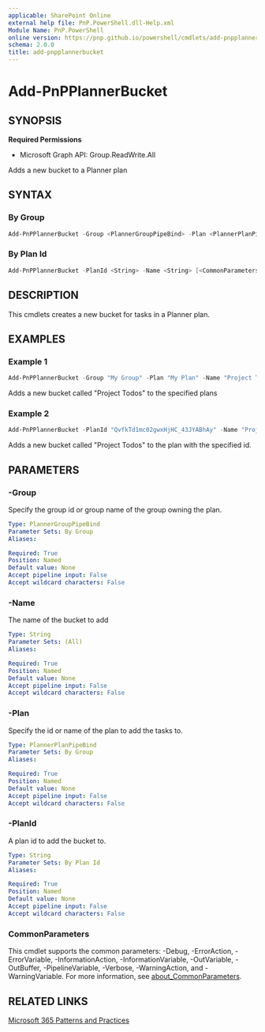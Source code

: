 ```yaml
---
applicable: SharePoint Online
external help file: PnP.PowerShell.dll-Help.xml
Module Name: PnP.PowerShell
online version: https://pnp.github.io/powershell/cmdlets/add-pnpplannerbucket
schema: 2.0.0
title: add-pnpplannerbucket
---
```


# Add-PnPPlannerBucket

## SYNOPSIS

**Required Permissions**

  * Microsoft Graph API: Group.ReadWrite.All
  
Adds a new bucket to a Planner plan

## SYNTAX

### By Group
```powershell
Add-PnPPlannerBucket -Group <PlannerGroupPipeBind> -Plan <PlannerPlanPipeBind> -Name <String> [<CommonParameters>]
```

### By Plan Id
```powershell
Add-PnPPlannerBucket -PlanId <String> -Name <String> [<CommonParameters>]
```

## DESCRIPTION
This cmdlets creates a new bucket for tasks in a Planner plan.

## EXAMPLES

### Example 1
```powershell
Add-PnPPlannerBucket -Group "My Group" -Plan "My Plan" -Name "Project Todos"
```

Adds a new bucket called "Project Todos" to the specified plans

### Example 2
```powershell
Add-PnPPlannerBucket -PlanId "QvfkTd1mc02gwxHjHC_43JYABhAy" -Name "Project Todos"
```

Adds a new bucket called "Project Todos" to the plan with the specified id.

## PARAMETERS

### -Group
Specify the group id or group name of the group owning the plan.

```yaml
Type: PlannerGroupPipeBind
Parameter Sets: By Group
Aliases:

Required: True
Position: Named
Default value: None
Accept pipeline input: False
Accept wildcard characters: False
```

### -Name
The name of the bucket to add

```yaml
Type: String
Parameter Sets: (All)
Aliases:

Required: True
Position: Named
Default value: None
Accept pipeline input: False
Accept wildcard characters: False
```

### -Plan
Specify the id or name of the plan to add the tasks to.

```yaml
Type: PlannerPlanPipeBind
Parameter Sets: By Group
Aliases:

Required: True
Position: Named
Default value: None
Accept pipeline input: False
Accept wildcard characters: False
```

### -PlanId
A plan id to add the bucket to.

```yaml
Type: String
Parameter Sets: By Plan Id
Aliases:

Required: True
Position: Named
Default value: None
Accept pipeline input: False
Accept wildcard characters: False
```

### CommonParameters
This cmdlet supports the common parameters: -Debug, -ErrorAction, -ErrorVariable, -InformationAction, -InformationVariable, -OutVariable, -OutBuffer, -PipelineVariable, -Verbose, -WarningAction, and -WarningVariable. For more information, see [about_CommonParameters](http://go.microsoft.com/fwlink/?LinkID=113216).

## RELATED LINKS

[Microsoft 365 Patterns and Practices](https://aka.ms/m365pnp)
